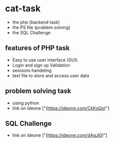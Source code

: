 # cat-task

- the php (backend task)
- the PS file (problem solving)
- the SQL Challenge

  
 ## features of PHP task 
 - Easy to use user interface (GUI).
- Login and sign up Validation
- sessions handeling   
- text file to store and access user data


## problem solving task 
- using python
- link on ideone ["(https://ideone.com/CkKsQp)"]

## SQL Challenge 
- link on ideone ["(https://ideone.com/dAgJl0)"]
